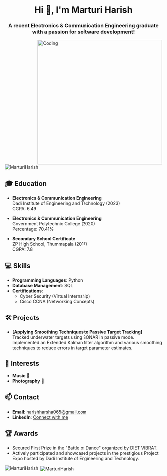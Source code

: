 <h1 align="center">Hi 👋, I'm Marturi Harish</h1>
<h3 align="center">A recent Electronics & Communication Engineering graduate with a passion for software development!</h3>

<img align="right" alt="Coding" width="400" src="https://cdn.dribbble.com/users/1162077/screenshots/3848914/programmer.gif">

<p align="left"> <img src="https://komarev.com/ghpvc/?username=MarturiHarish&label=Profile%20views&color=0e75b6&style=flat" alt="MarturiHarish" /> </p>

## 🎓 Education
- **Electronics & Communication Engineering**  
  Dadi Institute of Engineering and Technology (2023)  
  CGPA: 6.49
  
- **Electronics & Communication Engineering**  
  Government Polytechnic College (2020)  
  Percentage: 70.41%

- **Secondary School Certificate**  
  ZP High School, Thummapala (2017)  
  CGPA: 7.8

## 💻 Skills
- **Programming Languages**: Python
- **Database Management**: SQL
- **Certifications**: 
  - Cyber Security (Virtual Internship)
  - Cisco CCNA (Networking Concepts)

## 🛠 Projects
- **[Applying Smoothing Techniques to Passive Target Tracking]**  
  Tracked underwater targets using SONAR in passive mode. Implemented an Extended Kalman filter algorithm and various smoothing techniques to reduce errors in target parameter estimates.

## 🌟 Interests
- **Music** 🎵
- **Photography** 📸

## 📫 Contact
- **Email**: [harishharsha065@gmail.com](mailto:harishharsha065@gmail.com)
- **LinkedIn**: [Connect with me](https://www.linkedin.com/in/harishharsha065)

## 🏆 Awards
- Secured First Prize in the "Battle of Dance" organized by DIET VIBRAT.
- Actively participated and showcased projects in the prestigious Project Expo hosted by Dadi Institute of Engineering and Technology.

<p><img align="left" src="https://github-readme-stats.vercel.app/api/top-langs?username=MarturiHarish&show_icons=true&locale=en&layout=compact" alt="MarturiHarish" /></p>

<p>&nbsp;<img align="center" src="https://github-readme-stats.vercel.app/api?username=MarturiHarish&show_icons=true&locale=en" alt="MarturiHarish" /></p>
